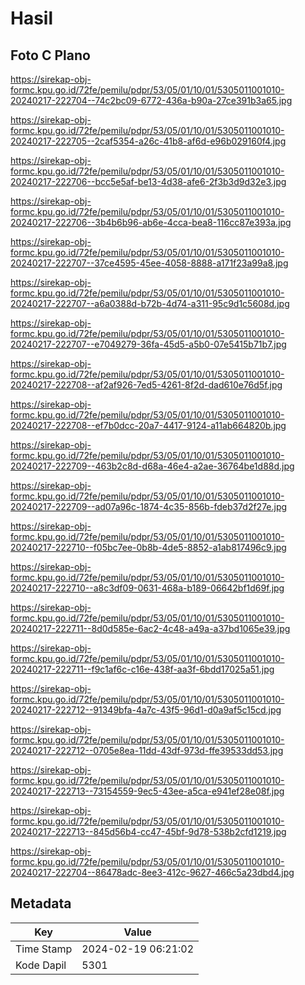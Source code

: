 # Hasil

## Foto C Plano

https://sirekap-obj-formc.kpu.go.id/72fe/pemilu/pdpr/53/05/01/10/01/5305011001010-20240217-222704--74c2bc09-6772-436a-b90a-27ce391b3a65.jpg

https://sirekap-obj-formc.kpu.go.id/72fe/pemilu/pdpr/53/05/01/10/01/5305011001010-20240217-222705--2caf5354-a26c-41b8-af6d-e96b029160f4.jpg

https://sirekap-obj-formc.kpu.go.id/72fe/pemilu/pdpr/53/05/01/10/01/5305011001010-20240217-222706--bcc5e5af-be13-4d38-afe6-2f3b3d9d32e3.jpg

https://sirekap-obj-formc.kpu.go.id/72fe/pemilu/pdpr/53/05/01/10/01/5305011001010-20240217-222706--3b4b6b96-ab6e-4cca-bea8-116cc87e393a.jpg

https://sirekap-obj-formc.kpu.go.id/72fe/pemilu/pdpr/53/05/01/10/01/5305011001010-20240217-222707--37ce4595-45ee-4058-8888-a171f23a99a8.jpg

https://sirekap-obj-formc.kpu.go.id/72fe/pemilu/pdpr/53/05/01/10/01/5305011001010-20240217-222707--a6a0388d-b72b-4d74-a311-95c9d1c5608d.jpg

https://sirekap-obj-formc.kpu.go.id/72fe/pemilu/pdpr/53/05/01/10/01/5305011001010-20240217-222707--e7049279-36fa-45d5-a5b0-07e5415b71b7.jpg

https://sirekap-obj-formc.kpu.go.id/72fe/pemilu/pdpr/53/05/01/10/01/5305011001010-20240217-222708--af2af926-7ed5-4261-8f2d-dad610e76d5f.jpg

https://sirekap-obj-formc.kpu.go.id/72fe/pemilu/pdpr/53/05/01/10/01/5305011001010-20240217-222708--ef7b0dcc-20a7-4417-9124-a11ab664820b.jpg

https://sirekap-obj-formc.kpu.go.id/72fe/pemilu/pdpr/53/05/01/10/01/5305011001010-20240217-222709--463b2c8d-d68a-46e4-a2ae-36764be1d88d.jpg

https://sirekap-obj-formc.kpu.go.id/72fe/pemilu/pdpr/53/05/01/10/01/5305011001010-20240217-222709--ad07a96c-1874-4c35-856b-fdeb37d2f27e.jpg

https://sirekap-obj-formc.kpu.go.id/72fe/pemilu/pdpr/53/05/01/10/01/5305011001010-20240217-222710--f05bc7ee-0b8b-4de5-8852-a1ab817496c9.jpg

https://sirekap-obj-formc.kpu.go.id/72fe/pemilu/pdpr/53/05/01/10/01/5305011001010-20240217-222710--a8c3df09-0631-468a-b189-06642bf1d69f.jpg

https://sirekap-obj-formc.kpu.go.id/72fe/pemilu/pdpr/53/05/01/10/01/5305011001010-20240217-222711--8d0d585e-6ac2-4c48-a49a-a37bd1065e39.jpg

https://sirekap-obj-formc.kpu.go.id/72fe/pemilu/pdpr/53/05/01/10/01/5305011001010-20240217-222711--f9c1af6c-c16e-438f-aa3f-6bdd17025a51.jpg

https://sirekap-obj-formc.kpu.go.id/72fe/pemilu/pdpr/53/05/01/10/01/5305011001010-20240217-222712--91349bfa-4a7c-43f5-96d1-d0a9af5c15cd.jpg

https://sirekap-obj-formc.kpu.go.id/72fe/pemilu/pdpr/53/05/01/10/01/5305011001010-20240217-222712--0705e8ea-11dd-43df-973d-ffe39533dd53.jpg

https://sirekap-obj-formc.kpu.go.id/72fe/pemilu/pdpr/53/05/01/10/01/5305011001010-20240217-222713--73154559-9ec5-43ee-a5ca-e941ef28e08f.jpg

https://sirekap-obj-formc.kpu.go.id/72fe/pemilu/pdpr/53/05/01/10/01/5305011001010-20240217-222713--845d56b4-cc47-45bf-9d78-538b2cfd1219.jpg

https://sirekap-obj-formc.kpu.go.id/72fe/pemilu/pdpr/53/05/01/10/01/5305011001010-20240217-222704--86478adc-8ee3-412c-9627-466c5a23dbd4.jpg


## Metadata

| Key        | Value               |
| ---------- | ------------------- |
| Time Stamp | 2024-02-19 06:21:02 |
| Kode Dapil | 5301                |



